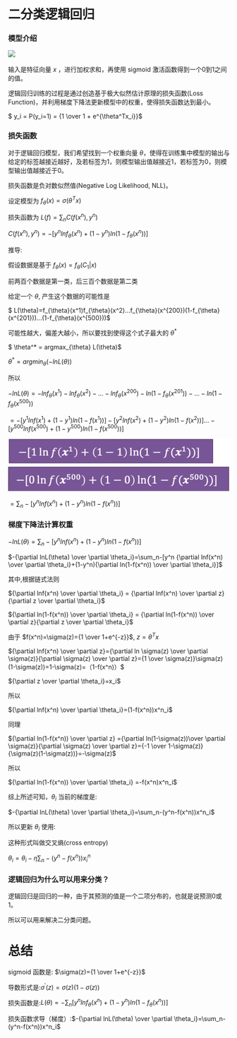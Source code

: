 # 二分类逻辑回归

### 模型介绍

![](https://pic1.zhimg.com/v2-041e6fb0eb46dbca7ed1107abf108cd4_r.jpg)

输入是特征向量 $x$ ，进行加权求和，再使用 sigmoid 激活函数得到一个0到1之间的值。

逻辑回归训练的过程是通过创造基于极大似然估计原理的损失函数(Loss Function)，并利用梯度下降法更新模型中的权重，使得损失函数达到最小。

$ y_i = P(y_i=1) = {1 \over 1 + e^{\theta^Tx_i}}$

### 损失函数

对于逻辑回归模型，我们希望找到一个权重向量 $\theta$，使得在训练集中模型的输出与给定的标签越接近越好，及若标签为1，则模型输出值越接近1，若标签为0，则模型输出值越接近于0。

损失函数是负对数似然值(Negative Log Likelihood, NLL)。

设定模型为 $f_{\theta}(x)=\sigma(\theta^Tx)$

损失函数为 $L(f)=\sum_nC(f(x^n),y^n)$

$C(f(x^n),y^n)=-[y^nlnf_{\theta}(x^n)+(1-y^n)ln(1-f_{\theta}(x^n))]$

推导:

假设数据是基于 $f_{\theta}(x)=f_{\theta}(C_1|x)$

前两百个数据是第一类，后三百个数据是第二类

给定一个 $\theta$, 产生这个数据的可能性是

$ L(\theta)=f_{\theta}(x^1)f_{\theta}(x^2)...f_{\theta}(x^{200})(1-f_{\theta}(x^{201}))...(1-f_{\theta}(x^{500}))$

可能性越大，偏差大越小，所以要找到使得这个式子最大的 $\theta^*$

$ \theta^* = argmax_{\theta} L(\theta)$

$\theta^*=argmin_{\theta} (-lnL(\theta))$

所以

$-lnL(\theta)=-lnf_{\theta}(x^1)-lnf_{\theta}(x^2)-...-lnf_{\theta}(x^{200})-ln(1-f_{\theta}(x^{201}))-...-ln(1-f_{\theta}(x^{500}))$

$=-[y^{1}lnf(x^{1})+(1-y^{1})ln(1-f(x^{1}))]-[y^{2}lnf(x^{2})+(1-y^{2})ln(1-f(x^{2}))]...-[y^{500}lnf(x^{500})+(1-y^{500})ln(1-f(x^{500}))]$

![image.png](./assets/image.png)

$=\sum_n-[y^nlnf(x^n)+(1-y^n)ln(1-f(x^n))]$

### 梯度下降法计算权重

$-lnL(\theta)=\sum_n-[y^nlnf(x^n)+(1-y^n)ln(1-f(x^n))]$

$-{\partial lnL(\theta) \over \partial \theta_i}=\sum_n-[y^n {\partial lnf(x^n) \over \partial \theta_i}+(1-y^n){\partial ln(1-f(x^n)) \over \partial \theta_i}]$

其中,根据链式法则

${\partial lnf(x^n) \over \partial \theta_i} = {\partial lnf(x^n) \over \partial z}{\partial z \over \partial \theta_i}$

${\partial ln(1-f(x^n)) \over \partial \theta_i} = {\partial ln(1-f(x^n)) \over \partial z}{\partial z \over \partial \theta_i}$


由于 $f(x^n)=\sigma(z)={1 \over 1+e^{-z}}$, $z=\theta^Tx$

${\partial lnf(x^n) \over \partial z}={\partial ln \sigma(z) \over \partial \sigma(z)}{\partial \sigma(z) \over \partial z}={1 \over \sigma(z)}\sigma(z)(1-\sigma(z))=1-\sigma(z)=（1-f(x^n)）$

${\partial z \over \partial \theta_i}=x_i$

所以

${\partial lnf(x^n) \over \partial \theta_i}=(1-f(x^n))x^n_i$

同理

${\partial ln(1-f(x^n)) \over \partial z} ={\partial ln(1-\sigma(z))\over \partial \sigma(z)}{\partial \sigma(z) \over \partial z}={-1 \over 1-\sigma(z)}{\sigma(z)(1-\sigma(z))}=-\sigma(z)$

所以

${\partial ln(1-f(x^n)) \over \partial \theta_i} =-f(x^n)x^n_i$

综上所述可知，$\theta_i$ 当前的梯度是:

$-{\partial lnL(\theta) \over \partial \theta_i}=\sum_n-(y^n-f(x^n))x^n_i$



所以更新 $\theta_i$ 使用:

这种形式叫做交叉熵(cross entropy)

$\theta_i=\theta_i-\eta\sum_n-(y^n-f(x^n))x^n_i$


### 逻辑回归为什么可以用来分类？

逻辑回归是回归的一种，由于其预测的值是一个二项分布的，也就是说预测0或1。

所以可以用来解决二分类问题。


# 总结

sigmoid 函数是: $\sigma(z)={1 \over 1+e^{-z}}$

导数形式是:$\sigma^{'}(z)=\sigma(z)(1-\sigma(z))$

损失函数是:$L(\theta)=-\sum_n[y^nlnf_{\theta}(x^n)+(1-y^n)ln(1-f_{\theta}(x^n))]$

损失函数求导（梯度）:$-{\partial lnL(\theta) \over \partial \theta_i}=\sum_n-(y^n-f(x^n))x^n_i$
